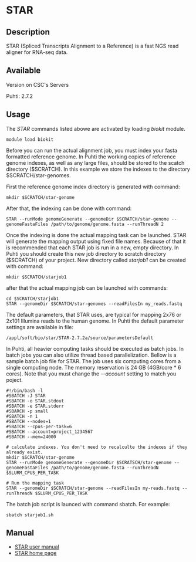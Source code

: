 # STAR

## Description
STAR (Spliced Transcripts Alignment to a Reference) is a fast NGS read aligner for  RNA-seq data.

## Available

Version on CSC's Servers

Puhti: 2.7.2

## Usage

The _STAR_ commands listed abowe are activated by loading _biokit_ module.

```text
module load biokit
```

Before you can run the actual alignment job, you must index your fasta formatted reference genome. In Puhti the working copies of
 reference genome indexes, as well as any large files, should be stored to the scatch directory ($SCRATCH). In this example we store the indexes to the directory $SCRATCH/star-genomes.

First the reference genome index directory is generated with command:
```text
mkdir $SCRATCH/star-genome
```
After that, the indexing can be done with command:
```text
STAR --runMode genomeGenerate --genomeDir $SCRATCH/star-genome --genomeFastaFiles /path/to/genome/genome.fasta --runThreadN 2
```
Once the indexing is done the actual mapping task can be launched. STAR will generate the mapping output using fixed file names.
Because of that it is recommended that each STAR job is run in a new, empty directory. In Puhti you should create this new job directory 
to scratch directory ($SCRATCH) of your project. New directory called _starjob1_ can be created with command:
```text
mkdir $SCRATCH/starjob1
```
after that the actual mapping job can be launched with commands:
```text
cd $SCRATCH/starjob1
STAR --genomeDir $SCRATCH/star-genomes --readFilesIn my_reads.fastq
```
The default parameters, that STAR uses, are typical for mapping 2x76 or 2x101 Illumina reads to the human genome. In Puhti the default parameter settings are available in file:
```text
/appl/soft/bio/star/STAR-2.7.2a/source/parametersDefault
```
In Puhti, all heavier computing tasks should be executed as batch jobs. In batch jobs you can also utilize thread based 
parallelization. Bellow is a sample batch job file for STAR. The job uses six computing cores from a single computing node. 
The memory reservation is 24 GB (4GB/core * 6 cores). Note that you must change the _--account_ setting to match you poject.
```text
#!/bin/bash -l
#SBATCH -J STAR
#SBATCH -o STAR.stdout
#SBATCH -e STAR.stderr
#SBARCH -p small
#SBATCH -n 1
#SBATCH --nodes=1
#SBATCH --cpus-per-task=6
#SBATCH --account=project_1234567
#SBATCH --mem=24000

# calculate indexes. You don't need to recalculte the indexes if they already exist.
mkdir $SCRATCH/star-genome
STAR --runMode genomeGenerate --genomeDir $SCRATSCH/star-genome --genomeFastaFiles /path/to/genome/genome.fasta --runThreadN $SLURM_CPUS_PER_TASK

# Run the mapping task
STAR --genomeDir $SCRATCH/star-genome --readFilesIn my-reads.fastq --runThreadN $SLURM_CPUS_PER_TASK
```

The batch job script is launced with command sbatch. For example:
```
sbatch starjob1.sh
```


## Manual

*   [STAR user manual](https://github.com/alexdobin/STAR/blob/master/doc/STARmanual.pdf)
*   [STAR home page](https://github.com/alexdobin/STAR/)




